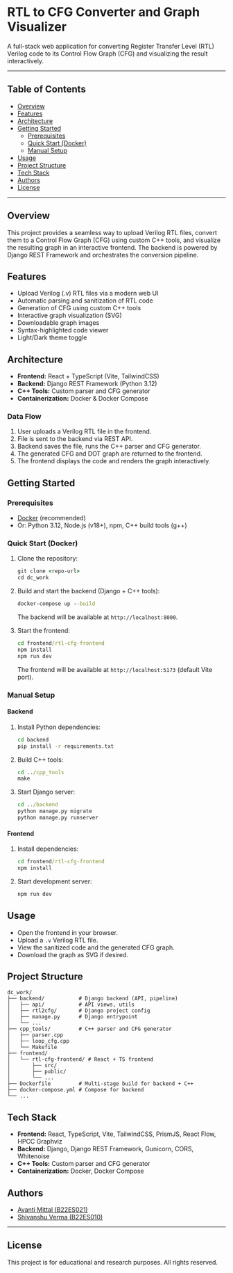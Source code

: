 # RTL to CFG Converter and Graph Visualizer

A full-stack web application for converting Register Transfer Level (RTL) Verilog code to its Control Flow Graph (CFG) and visualizing the result interactively.

---

## Table of Contents

- [Overview](#overview)
- [Features](#features)
- [Architecture](#architecture)
- [Getting Started](#getting-started)
  - [Prerequisites](#prerequisites)
  - [Quick Start (Docker)](#quick-start-docker)
  - [Manual Setup](#manual-setup)
- [Usage](#usage)
- [Project Structure](#project-structure)
- [Tech Stack](#tech-stack)
- [Authors](#authors)
- [License](#license)

---

## Overview

This project provides a seamless way to upload Verilog RTL files, convert them to a Control Flow Graph (CFG) using custom C++ tools, and visualize the resulting graph in an interactive frontend. The backend is powered by Django REST Framework and orchestrates the conversion pipeline.

## Features

- Upload Verilog (.v) RTL files via a modern web UI
- Automatic parsing and sanitization of RTL code
- Generation of CFG using custom C++ tools
- Interactive graph visualization (SVG)
- Downloadable graph images
- Syntax-highlighted code viewer
- Light/Dark theme toggle

## Architecture

- **Frontend:** React + TypeScript (Vite, TailwindCSS)
- **Backend:** Django REST Framework (Python 3.12)
- **C++ Tools:** Custom parser and CFG generator
- **Containerization:** Docker & Docker Compose

### Data Flow

1. User uploads a Verilog RTL file in the frontend.
2. File is sent to the backend via REST API.
3. Backend saves the file, runs the C++ parser and CFG generator.
4. The generated CFG and DOT graph are returned to the frontend.
5. The frontend displays the code and renders the graph interactively.

## Getting Started

### Prerequisites

- [Docker](https://www.docker.com/) (recommended)
- Or: Python 3.12, Node.js (v18+), npm, C++ build tools (g++)

### Quick Start (Docker)

1. Clone the repository:
   ```cmd
   git clone <repo-url>
   cd dc_work
   ```
2. Build and start the backend (Django + C++ tools):

   ```cmd
   docker-compose up --build
   ```

   The backend will be available at `http://localhost:8000`.

3. Start the frontend:
   ```cmd
   cd frontend/rtl-cfg-frontend
   npm install
   npm run dev
   ```
   The frontend will be available at `http://localhost:5173` (default Vite port).

### Manual Setup

#### Backend

1. Install Python dependencies:
   ```cmd
   cd backend
   pip install -r requirements.txt
   ```
2. Build C++ tools:
   ```cmd
   cd ../cpp_tools
   make
   ```
3. Start Django server:
   ```cmd
   cd ../backend
   python manage.py migrate
   python manage.py runserver
   ```

#### Frontend

1. Install dependencies:
   ```cmd
   cd frontend/rtl-cfg-frontend
   npm install
   ```
2. Start development server:
   ```cmd
   npm run dev
   ```

## Usage

- Open the frontend in your browser.
- Upload a `.v` Verilog RTL file.
- View the sanitized code and the generated CFG graph.
- Download the graph as SVG if desired.

## Project Structure

```
dc_work/
├── backend/           # Django backend (API, pipeline)
│   ├── api/           # API views, utils
│   ├── rtl2cfg/       # Django project config
│   ├── manage.py      # Django entrypoint
│   └── ...
├── cpp_tools/         # C++ parser and CFG generator
│   ├── parser.cpp
│   ├── loop_cfg.cpp
│   └── Makefile
├── frontend/
│   └── rtl-cfg-frontend/ # React + TS frontend
│       ├── src/
│       ├── public/
│       └── ...
├── Dockerfile         # Multi-stage build for backend + C++
├── docker-compose.yml # Compose for backend
└── ...
```

## Tech Stack

- **Frontend:** React, TypeScript, Vite, TailwindCSS, PrismJS, React Flow, HPCC Graphviz
- **Backend:** Django, Django REST Framework, Gunicorn, CORS, Whitenoise
- **C++ Tools:** Custom parser and CFG generator
- **Containerization:** Docker, Docker Compose

## Authors

- [Avanti Mittal (B22ES021)](https://github.com/avantimittal)
- [Shivanshu Verma (B22ES010)](https://shivanshu.site/)

---

## License

This project is for educational and research purposes. All rights reserved.
